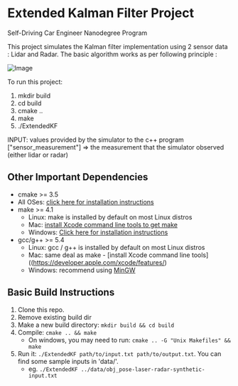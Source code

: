 # Extended Kalman Filter Project
Self-Driving Car Engineer Nanodegree Program

This project simulates the Kalman filter implementation using 2 sensor data : Lidar and Radar.
The basic algorithm works as per following principle :

![Image](https://github.com/sulabhmatele/SelfDrivingCar_Term2_P1/blob/master/SensorFusion.png)

To run this project: 

1. mkdir build
2. cd build
3. cmake ..
4. make
5. ./ExtendedKF

INPUT: values provided by the simulator to the c++ program
["sensor_measurement"] => the measurement that the simulator observed (either lidar or radar)

## Other Important Dependencies

* cmake >= 3.5
 * All OSes: [click here for installation instructions](https://cmake.org/install/)
* make >= 4.1
  * Linux: make is installed by default on most Linux distros
  * Mac: [install Xcode command line tools to get make](https://developer.apple.com/xcode/features/)
  * Windows: [Click here for installation instructions](http://gnuwin32.sourceforge.net/packages/make.htm)
* gcc/g++ >= 5.4
  * Linux: gcc / g++ is installed by default on most Linux distros
  * Mac: same deal as make - [install Xcode command line tools]((https://developer.apple.com/xcode/features/)
  * Windows: recommend using [MinGW](http://www.mingw.org/)

## Basic Build Instructions

1. Clone this repo.
2. Remove existing build dir
3. Make a new build directory: `mkdir build && cd build`
4. Compile: `cmake .. && make` 
   * On windows, you may need to run: `cmake .. -G "Unix Makefiles" && make`
5. Run it: `./ExtendedKF path/to/input.txt path/to/output.txt`. You can find
   some sample inputs in 'data/'.
    - eg. `./ExtendedKF ../data/obj_pose-laser-radar-synthetic-input.txt`




